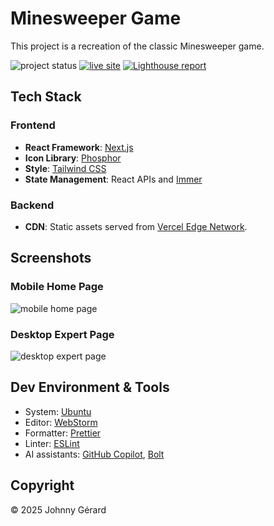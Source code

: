# Minesweeper Game

This project is a recreation of the classic Minesweeper game.

![project status](https://img.shields.io/badge/status-active_development-success?style=for-the-badge)
[![live site](https://img.shields.io/badge/live_site-blue?style=for-the-badge)](https://minesweeper.jgerard.dev/)
[![Lighthouse report](https://img.shields.io/badge/lighthouse-%23F44B21?style=for-the-badge&logo=lighthouse&logoColor=fff)](https://googlechrome.github.io/lighthouse/viewer/?gist=4f2b54f8a0d5466a608d3423796dd0b1)

## Tech Stack

### Frontend

- **React Framework**: [Next.js](https://nextjs.org/)
- **Icon Library**: [Phosphor](https://phosphoricons.com/)
- **Style**: [Tailwind CSS](https://tailwindcss.com/)
- **State Management**: React APIs and [Immer](https://immerjs.github.io/immer/)

### Backend

- **CDN**: Static assets served from [Vercel Edge Network](https://vercel.com/docs/edge-network/overview).

## Screenshots

### Mobile Home Page

![mobile home page](docs/screenshots/home-mobile.avif)

### Desktop Expert Page

![desktop expert page](docs/screenshots/expert-desktop.avif)

###

## Dev Environment & Tools

- System: [Ubuntu](https://ubuntu.com/desktop)
- Editor: [WebStorm](https://www.jetbrains.com/webstorm/)
- Formatter: [Prettier](https://prettier.io/)
- Linter: [ESLint](https://eslint.org/)
- AI assistants: [GitHub Copilot](https://github.com/features/copilot), [Bolt](https://bolt.new/)

## Copyright

© 2025 Johnny Gérard
